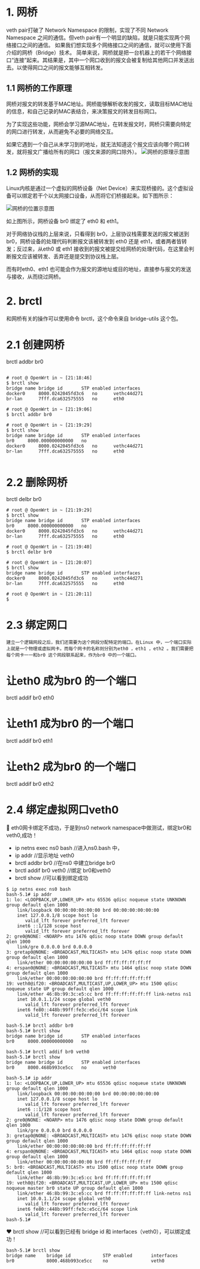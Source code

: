 # 1. 网桥

veth pair打破了 Network Namespace 的限制，实现了不同 Network Namespace 之间的通信。但veth pair有一个明显的缺陷，就是只能实现两个网络接口之间的通信。
如果我们想实现多个网络接口之间的通信，就可以使用下面介绍的网桥（Bridge）技术。
简单来说，网桥就是把一台机器上的若干个网络接口“连接”起来。其结果是，其中一个网口收到的报文会被复制给其他网口并发送出去。以使得网口之间的报文能够互相转发。

## 1.1 网桥的工作原理

网桥对报文的转发基于MAC地址。网桥能够解析收发的报文，读取目标MAC地址的信息，和自己记录的MAC表结合，来决策报文的转发目标网口。

为了实现这些功能，网桥会学习源MAC地址，在转发报文时，网桥只需要向特定的网口进行转发，从而避免不必要的网络交互。

如果它遇到一个自己从未学习到的地址，就无法知道这个报文应该向哪个网口转发，就将报文广播给所有的网口（报文来源的网口除外）。
![网桥的原理示意图](https://upload-images.jianshu.io/upload_images/13618762-a5a16e12111adb27.png)

## 1.2 网桥的实现

Linux内核是通过一个虚拟的网桥设备（Net Device）来实现桥接的。这个虚拟设备可以绑定若干个以太网接口设备，从而将它们桥接起来。如下图所示：

![网桥的位置示意图](https://upload-images.jianshu.io/upload_images/13618762-1550e3ceca3ebb31.png)

如上图所示，网桥设备 br0 绑定了 eth0 和 eth1。

对于网络协议栈的上层来说，只看得到 br0，上层协议栈需要发送的报文被送到 br0，网桥设备的处理代码判断报文该被转发到 eth0 还是 eth1，或者两者皆转发；反过来，从eth0 或 eth1 接收到的报文被提交给网桥的处理代码，在这里会判断报文应该被转发、丢弃还是提交到协议栈上层。

而有时eth0、eth1 也可能会作为报文的源地址或目的地址，直接参与报文的发送与接收，从而绕过网桥。

# 2. brctl

和网桥有关的操作可以使用命令 brctl，这个命令来自 bridge-utils 这个包。

# 2.1 创建网桥
brctl addbr br0 
```

# root @ OpenWrt in ~ [21:18:46] 
$ brctl show     
bridge name	bridge id		STP enabled	interfaces
docker0		8000.0242045fd3c6	no		vethc44d271
br-lan		7fff.dca632575555	no		eth0

# root @ OpenWrt in ~ [21:19:06] 
$ brctl addbr br0

# root @ OpenWrt in ~ [21:19:29] 
$ brctl show     
bridge name	bridge id		STP enabled	interfaces
br0		8000.000000000000	no
docker0		8000.0242045fd3c6	no		vethc44d271
br-lan		7fff.dca632575555	no		eth0


```

# 2.2 删除网桥
brctl delbr br0
```
# root @ OpenWrt in ~ [21:19:29] 
$ brctl show     
bridge name	bridge id		STP enabled	interfaces
br0		8000.000000000000	no
docker0		8000.0242045fd3c6	no		vethc44d271
br-lan		7fff.dca632575555	no		eth0

# root @ OpenWrt in ~ [21:19:40] 
$ brctl delbr br0

# root @ OpenWrt in ~ [21:20:07] 
$ brctl show     
bridge name	bridge id		STP enabled	interfaces
docker0		8000.0242045fd3c6	no		vethc44d271
br-lan		7fff.dca632575555	no		eth0

# root @ OpenWrt in ~ [21:20:11] 
$ 

```

# 2.3 绑定网口
    建立一个逻辑网段之后，我们还需要为这个网段分配特定的端口。在Linux 中，一个端口实际上就是一个物理或虚拟网卡。而每个网卡的名称则分别为eth0 ，eth1 ，eth2 。我们需要把每个网卡一一和br0 这个网段联系起来，作为br0 中的一个端口。

# 让eth0 成为br0 的一个端口
brctl addif br0 eth0  
# 让eth1 成为br0 的一个端口
brctl addif br0 eth1
# 让eth2 成为br0 的一个端口
brctl addif br0 eth2

# 2.4 绑定虚拟网口veth0
💝  eth0网卡绑定不成功，于是到ns0 network namespace中做测试，绑定br0和veth0,成功！
- ip netns exec ns0 bash              //进入ns0.bash 中，
- ip addr                            //显示地址 veth0
- brctl addbr br0                    //在ns0 中建立bridge br0
- brctl addif br0 veth0              //绑定 br0和veth0
- brctl show                         //可以看到绑定成功


```
$ ip netns exec ns0 bash              
bash-5.1# ip addr
1: lo: <LOOPBACK,UP,LOWER_UP> mtu 65536 qdisc noqueue state UNKNOWN group default qlen 1000
    link/loopback 00:00:00:00:00:00 brd 00:00:00:00:00:00
    inet 127.0.0.1/8 scope host lo
       valid_lft forever preferred_lft forever
    inet6 ::1/128 scope host 
       valid_lft forever preferred_lft forever
2: gre0@NONE: <NOARP> mtu 1476 qdisc noop state DOWN group default qlen 1000
    link/gre 0.0.0.0 brd 0.0.0.0
3: gretap0@NONE: <BROADCAST,MULTICAST> mtu 1476 qdisc noop state DOWN group default qlen 1000
    link/ether 00:00:00:00:00:00 brd ff:ff:ff:ff:ff:ff
4: erspan0@NONE: <BROADCAST,MULTICAST> mtu 1464 qdisc noop state DOWN group default qlen 1000
    link/ether 00:00:00:00:00:00 brd ff:ff:ff:ff:ff:ff
19: veth0@if20: <BROADCAST,MULTICAST,UP,LOWER_UP> mtu 1500 qdisc noqueue state UP group default qlen 1000
    link/ether 46:8b:99:3c:e5:cc brd ff:ff:ff:ff:ff:ff link-netns ns1
    inet 10.0.1.1/24 scope global veth0
       valid_lft forever preferred_lft forever
    inet6 fe80::448b:99ff:fe3c:e5cc/64 scope link 
       valid_lft forever preferred_lft forever

bash-5.1# brctl addbr br0
bash-5.1# brctl show
bridge name	bridge id		STP enabled	interfaces
br0		8000.000000000000	no

bash-5.1# brctl addif br0 veth0
bash-5.1# brctl show
bridge name	bridge id		STP enabled	interfaces
br0		8000.468b993ce5cc	no		veth0

bash-5.1# ip addr
1: lo: <LOOPBACK,UP,LOWER_UP> mtu 65536 qdisc noqueue state UNKNOWN group default qlen 1000
    link/loopback 00:00:00:00:00:00 brd 00:00:00:00:00:00
    inet 127.0.0.1/8 scope host lo
       valid_lft forever preferred_lft forever
    inet6 ::1/128 scope host 
       valid_lft forever preferred_lft forever
2: gre0@NONE: <NOARP> mtu 1476 qdisc noop state DOWN group default qlen 1000
    link/gre 0.0.0.0 brd 0.0.0.0
3: gretap0@NONE: <BROADCAST,MULTICAST> mtu 1476 qdisc noop state DOWN group default qlen 1000
    link/ether 00:00:00:00:00:00 brd ff:ff:ff:ff:ff:ff
4: erspan0@NONE: <BROADCAST,MULTICAST> mtu 1464 qdisc noop state DOWN group default qlen 1000
    link/ether 00:00:00:00:00:00 brd ff:ff:ff:ff:ff:ff
5: br0: <BROADCAST,MULTICAST> mtu 1500 qdisc noop state DOWN group default qlen 1000
    link/ether 46:8b:99:3c:e5:cc brd ff:ff:ff:ff:ff:ff
19: veth0@if20: <BROADCAST,MULTICAST,UP,LOWER_UP> mtu 1500 qdisc noqueue master br0 state UP group default qlen 1000
    link/ether 46:8b:99:3c:e5:cc brd ff:ff:ff:ff:ff:ff link-netns ns1
    inet 10.0.1.1/24 scope global veth0
       valid_lft forever preferred_lft forever
    inet6 fe80::448b:99ff:fe3c:e5cc/64 scope link 
       valid_lft forever preferred_lft forever
bash-5.1# 

```

❤️ brctl show   //可以看到已经有  bridge id 和 interfaces（veth0），可以绑定成功！
```
bash-5.1# brctl show
bridge name	   bridge id		    STP enabled  	  interfaces
br0		       8000.468b993ce5cc	no	   	          veth0

```
